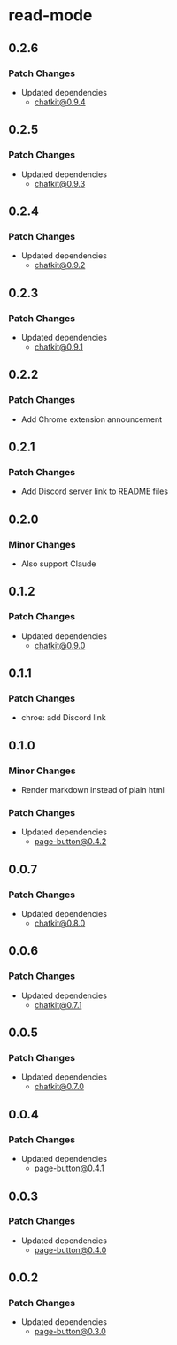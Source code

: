# read-mode

## 0.2.6

### Patch Changes

- Updated dependencies
  - chatkit@0.9.4

## 0.2.5

### Patch Changes

- Updated dependencies
  - chatkit@0.9.3

## 0.2.4

### Patch Changes

- Updated dependencies
  - chatkit@0.9.2

## 0.2.3

### Patch Changes

- Updated dependencies
  - chatkit@0.9.1

## 0.2.2

### Patch Changes

- Add Chrome extension announcement

## 0.2.1

### Patch Changes

- Add Discord server link to README files

## 0.2.0

### Minor Changes

- Also support Claude

## 0.1.2

### Patch Changes

- Updated dependencies
  - chatkit@0.9.0

## 0.1.1

### Patch Changes

- chroe: add Discord link

## 0.1.0

### Minor Changes

- Render markdown instead of plain html

### Patch Changes

- Updated dependencies
  - page-button@0.4.2

## 0.0.7

### Patch Changes

- Updated dependencies
  - chatkit@0.8.0

## 0.0.6

### Patch Changes

- Updated dependencies
  - chatkit@0.7.1

## 0.0.5

### Patch Changes

- Updated dependencies
  - chatkit@0.7.0

## 0.0.4

### Patch Changes

- Updated dependencies
  - page-button@0.4.1

## 0.0.3

### Patch Changes

- Updated dependencies
  - page-button@0.4.0

## 0.0.2

### Patch Changes

- Updated dependencies
  - page-button@0.3.0
